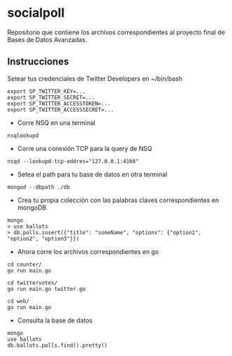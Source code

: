 # socialpoll

Repositorio que contiene los archivos correspondientes al proyecto final de Bases de Datos Avanzadas.


## Instrucciones

Setear tus credenciales de Twitter Developers en ~/bin/bash

```
export SP_TWITTER_KEY=...
export SP_TWITTER_SECRET=...
export SP_TWITTER_ACCESSTOKEN=...
export SP_TWITTER_ACCESSSECRET=...
```

+ Corre NSQ en una terminal

```
nsqlookupd
```

+ Corre una conexión TCP para la query de NSQ

```
nsqd --lookupd-tcp-addres="127.0.0.1:4160"
```

+ Setea el path para tu base de datos en otra terminal

```
mongod --dbpath ./db
```

+ Crea tu propia colección con las palabras claves correspondientes en mongoDB

```
mongo
> use ballots
> db.polls.insert({"title": "someName", "options": {"option1", "option2", "option3"}})
```

+ Ahora corre los archivos correspondientes en go

```
cd counter/
go run main.go
```

```
cd twittervotes/
go run main.go twitter.go
```

```
cd web/
go run main.go
```
+ Consulta la base de datos

```
mongo
use ballots
db.ballots.polls.find().pretty()
```
